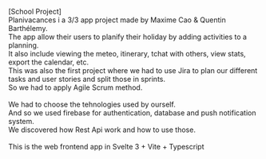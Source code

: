 [School Project]</br>
Planivacances i a 3/3 app project made by Maxime Cao & Quentin Barthélemy.</br>
The app allow their users to planify their holiday by adding activities to a planning.</br>
It also include viewing the meteo, itinerary, tchat with others, view stats, export the calendar, etc.</br>
This was also the first project where we had to use Jira to plan our different tasks and user stories and split those in sprints.</br>
So we had to apply Agile Scrum method.</br>
</br>
We had to choose the tehnologies used by ourself.</br>
And so we used firebase for authentication, database and push notification system.</br>
We discovered how Rest Api work and how to use those.</br>
</br>
This is the web frontend app in Svelte 3 + Vite + Typescript

